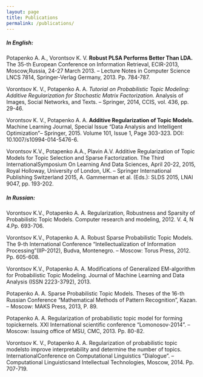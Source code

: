 ```yaml
---
layout: page
title: Publications
permalink: /publications/
---
```


##### In English:

Potapenko A. A., Vorontsov K. V.  **Robust PLSA Performs Better Than LDA.** The 35-th European Conference on Information Retrieval, ECIR-2013, Moscow,Russia, 24-27 March 2013. – Lecture Notes in Computer Science LNCS 7814, Springer-Verlag Germany, 2013. Pp. 784-787.

Vorontsov K. V., Potapenko A. A. <em>Tutorial on Probabilistic Topic Modeling: Additive Regularization for Stochastic Matrix Factorization.</em> Analysis of Images, Social Networks, and Texts. – Springer, 2014, CCIS, vol. 436, pp. 29-46.

Vorontsov K. V., Potapenko A. A. **Additive Regularization of Topic Models.** Machine Learning Journal, Special Issue “Data Analysis and Intelligent Optimization”– Springer, 2015. Volume 101, Issue 1, Page 303-323. DOI: 10.1007/s10994-014-5476-6.

Vorontsov K.V., Potapenko A.A., Plavin A.V. Additive Regularization of Topic Models for Topic Selection and Sparse Factorization. The Third InternationalSymposium On Learning And Data Sciences, April 20-22, 2015, Royal Holloway, University of London, UK. – Springer International Publishing Switzerland 2015, A. Gammerman et al. (Eds.): SLDS 2015, LNAI 9047, pp. 193-202.


##### In Russian:

Vorontsov K.V., Potapenko A. A. Regularization, Robustness and Sparsity of Probabilistic Topic Models. Computer research and modeling, 2012. V. 4, N 4.Pp. 693-706.

Vorontsov K.V., Potapenko A. A. Robust Sparse Probabilistic Topic Models. The 9-th International Conference “Intellectualization of Information Processing”(IIP-2012), Budva, Montenegro. – Moscow: Torus Press, 2012. Pp. 605-608.

Vorontsov K.V., Potapenko A. A. Modifications of Generalized EM-algorithm for Probabilistic Topic Modeling. Journal of Machine Learning and Data Analysis (ISSN 2223-3792), 2013.

Potapenko A. A. Sparse Probabilistic Topic Models. Theses of the 16-th Russian Conference “Mathematical Methods of Pattern Recognition”, Kazan. – Moscow: MAKS Press, 2013, P. 89.

Potapenko A. A. Regularization of probabilistic topic model for forming topickernels. XXI International scientific conference “Lomonosov-2014”. – Moscow: Issuing office of MSU, CMC, 2013. Pp. 80-82.

Vorontsov K. V., Potapenko A. A. Regularization of probabilistic topic modelsto improve interpretability and determine the number of topics. InternationalConference on Computational Linguistics “Dialogue”. – Computational Linguisticsand Intellectual Technologies, Moscow, 2014. Pp. 707-719.